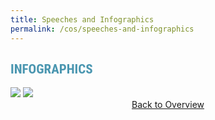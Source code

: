 ```yaml
---
title: Speeches and Infographics
permalink: /cos/speeches-and-infographics
---
```


<link href="https://fonts.googleapis.com/css2?family=Roboto+Condensed:ital@1&display=swap" rel="stylesheet">
<h2 class="description" style="color:#4a96b0; font-weight:bold; font-family:'Roboto Condensed','Lato', sans-serif;">INFOGRAPHICS</h2>

<img src="/cos/resources/cos-mse-infographic1.png">
<img src="/cos/resources/cos-mse-infographic2.png">

<div>
<center><a class="button_cos" href="/cos/">Back to Overview</a></center>
</div> 

